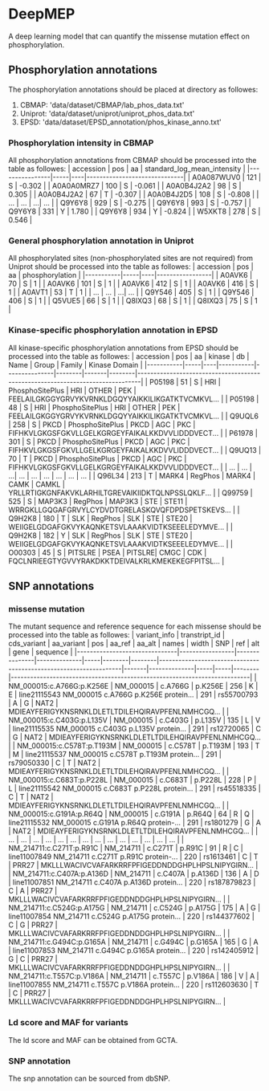# DeepMEP
A deep learning model that can quantify the missense mutation effect on phosphorylation.

## Phosphorylation annotations
The phosphorylation annotations should be placed at directory as followes:
1. CBMAP: 'data/dataset/CBMAP/lab_phos_data.txt'
2. Uniprot: 'data/dataset/uniprot/uniprot_phos_data.txt'
3. EPSD: 'data/dataset/EPSD_annotation/phos_kinase_anno.txt'

### Phosphorylation intensity in CBMAP
All phosphorylation annotations from CBMAP should be processed into the table as followes:
| accession      | pos | aa | standard_log_mean_intensity  |
|----------------|-----|----|------------------------------|
| A0A087WUV0     | 121 | S  | -0.302                       |
| A0A0A0MRZ7     | 100 | S  | -0.061                       |
| A0A0B4J2A2     | 98  | S  | 0.305                        |
| A0A0B4J2A2     | 67  | T  | -0.307                       |
| A0A0B4J2D5     | 108 | S  | -0.808                       |
| ...            | ... | ...| ...                          |
| Q9Y6Y8         | 929 | S  | -0.275                       |
| Q9Y6Y8         | 993 | S  | -0.757                       |
| Q9Y6Y8         | 331 | Y  | 1.780                        |
| Q9Y6Y8         | 934 | Y  | -0.824                       |
| W5XKT8         | 278 | S  | 0.546                        |

### General phosphorylation annotation in Uniprot
All phosphorylated sites (non-phosphorylated sites are not required) from Uniprot should be processed into the table as followes:
| accession | pos | aa | phosphorylation |
|-----------|-----|----|-----------------|
| A0AVK6    | 70  | S  | 1               |
| A0AVK6    | 101 | S  | 1               |
| A0AVK6    | 412 | S  | 1               |
| A0AVK6    | 416 | S  | 1               |
| A0AVT1    | 53  | T  | 1               |
| ...       | ... | ...| ...             |
| Q9Y546    | 405 | S  | 1               |
| Q9Y546    | 406 | S  | 1               |
| Q5VUE5    | 66  | S  | 1               |
| Q8IXQ3    | 68  | S  | 1               |
| Q8IXQ3    | 75  | S  | 1               |

### Kinase-specific phosphorylation annotation in EPSD
All kinase-specific phosphorylation annotations from EPSD should be processed into the table as followes:
| accession | pos | aa | kinase    | db            | Name   | Group | Family | Kinase Domain                                                                 |
|-----------|-----|----|-----------|---------------|--------|-------|--------|-------------------------------------------------------------------------------|
| P05198    | 51  | S  | HRI       | PhosphoSitePlus | HRI    | OTHER | PEK    | FEELAILGKGGYGRVYKVRNKLDGQYYAIKKILIKGATKTVCMKVL...                           |
| P05198    | 48  | S  | HRI       | PhosphoSitePlus | HRI    | OTHER | PEK    | FEELAILGKGGYGRVYKVRNKLDGQYYAIKKILIKGATKTVCMKVL...                           |
| Q9UQL6    | 258 | S  | PKCD      | PhosphoSitePlus | PKCD   | AGC   | PKC    | FIFHKVLGKGSFGKVLLGELKGRGEYFAIKALKKDVVLIDDDVECT...                           |
| P61978    | 301 | S  | PKCD      | PhosphoSitePlus | PKCD   | AGC   | PKC    | FIFHKVLGKGSFGKVLLGELKGRGEYFAIKALKKDVVLIDDDVECT...                           |
| Q9UQ13    | 70  | T  | PKCD      | PhosphoSitePlus | PKCD   | AGC   | PKC    | FIFHKVLGKGSFGKVLLGELKGRGEYFAIKALKKDVVLIDDDVECT...                           |
| ...       | ... | ...| ...       | ...             | ...    | ...   | ...    | ...                                                                         |
| Q96L34    | 213 | T  | MARK4     | RegPhos         | MARK4  | CAMK  | CAMKL  | YRLLRTIGKGNFAKVKLARHILTGREVAIKIIDKTQLNPSSLQKLF...                           |
| Q99759    | 525 | S  | MAP3K3    | RegPhos         | MAP3K3 | STE   | STE11  | WRRGKLLGQGAFGRVYLCYDVDTGRELASKQVQFDPDSPETSKEVS...                           |
| Q9H2K8    | 180 | T  | SLK       | RegPhos         | SLK    | STE   | STE20  | WEIIGELGDGAFGKVYKAQNKETSVLAAAKVIDTKSEEELEDYMVE...                           |
| Q9H2K8    | 182 | Y  | SLK       | RegPhos         | SLK    | STE   | STE20  | WEIIGELGDGAFGKVYKAQNKETSVLAAAKVIDTKSEEELEDYMVE...                           |
| O00303    | 45  | S  | PITSLRE   | PSEA            | PITSLRE| CMGC  | CDK    | FQCLNRIEEGTYGVVYRAKDKKTDEIVALKRLKMEKEKEGFPITSL...                           |

## SNP annotations
### missense mutation
The mutant sequence and reference sequence for each missense should be processed into the table as followes:
| variant_info                  | transtript_id   | cds_variant   | aa_variant   | pos | aa_ref | aa_alt | names                                                            | width | SNP          | ref | alt | gene   | sequence                                                                 |
|-------------------------------|-----------------|---------------|--------------|-----|--------|--------|------------------------------------------------------------------|-------|--------------|-----|-----|--------|--------------------------------------------------------------------------|
| NM_000015:c.A766G:p.K256E     | NM_000015       | c.A766G       | p.K256E      | 256 | K      | E      | line21115543 NM_000015 c.A766G p.K256E protein...                | 291   | rs55700793   | A   | G   | NAT2   | MDIEAYFERIGYKNSRNKLDLETLTDILEHQIRAVPFENLNMHCGQ...                        |
| NM_000015:c.C403G:p.L135V     | NM_000015       | c.C403G       | p.L135V      | 135 | L      | V      | line21115535 NM_000015 c.C403G p.L135V protein...                | 291   | rs12720065   | C   | G   | NAT2   | MDIEAYFERIGYKNSRNKLDLETLTDILEHQIRAVPFENLNMHCGQ...                        |
| NM_000015:c.C578T:p.T193M     | NM_000015       | c.C578T       | p.T193M      | 193 | T      | M      | line21115537 NM_000015 c.C578T p.T193M protein...                | 291   | rs79050330   | C   | T   | NAT2   | MDIEAYFERIGYKNSRNKLDLETLTDILEHQIRAVPFENLNMHCGQ...                        |
| NM_000015:c.C683T:p.P228L     | NM_000015       | c.C683T       | p.P228L      | 228 | P      | L      | line21115542 NM_000015 c.C683T p.P228L protein...                | 291   | rs45518335   | C   | T   | NAT2   | MDIEAYFERIGYKNSRNKLDLETLTDILEHQIRAVPFENLNMHCGQ...                        |
| NM_000015:c.G191A:p.R64Q      | NM_000015       | c.G191A       | p.R64Q       | 64  | R      | Q      | line21115532 NM_000015 c.G191A p.R64Q protein-...                | 291   | rs1801279    | G   | A   | NAT2   | MDIEAYFERIGYKNSRNKLDLETLTDILEHQIRAVPFENLNMHCGQ...                        |
| ...                           | ...             | ...           | ...          | ... | ...    | ...    | ...                                                              | ...   | ...          | ... | ... | ...    | ...                                                                      |
| NM_214711:c.C271T:p.R91C      | NM_214711       | c.C271T       | p.R91C       | 91  | R      | C      | line11007849 NM_214711 c.C271T p.R91C protein-...                | 220   | rs1613461    | C   | T   | PRR27  | MKLLLWACIVCVAFARKRRFPFIGEDDNDDGHPLHPSLNIPYGIRN...                        |
| NM_214711:c.C407A:p.A136D     | NM_214711       | c.C407A       | p.A136D      | 136 | A      | D      | line11007851 NM_214711 c.C407A p.A136D protein...                | 220   | rs187879823  | C   | A   | PRR27  | MKLLLWACIVCVAFARKRRFPFIGEDDNDDGHPLHPSLNIPYGIRN...                        |
| NM_214711:c.C524G:p.A175G     | NM_214711       | c.C524G       | p.A175G      | 175 | A      | G      | line11007854 NM_214711 c.C524G p.A175G protein...                | 220   | rs144377602  | C   | G   | PRR27  | MKLLLWACIVCVAFARKRRFPFIGEDDNDDGHPLHPSLNIPYGIRN...                        |
| NM_214711:c.G494C:p.G165A     | NM_214711       | c.G494C       | p.G165A      | 165 | G      | A      | line11007853 NM_214711 c.G494C p.G165A protein...                | 220   | rs142405912  | G   | C   | PRR27  | MKLLLWACIVCVAFARKRRFPFIGEDDNDDGHPLHPSLNIPYGIRN...                        |
| NM_214711:c.T557C:p.V186A     | NM_214711       | c.T557C       | p.V186A      | 186 | V      | A      | line11007855 NM_214711 c.T557C p.V186A protein...                | 220   | rs112603630  | T   | C   | PRR27  | MKLLLWACIVCVAFARKRRFPFIGEDDNDDGHPLHPSLNIPYGIRN...                        |

### Ld score and MAF for variants
The ld score and MAF can be obtained from GCTA.

### SNP annotation
The snp annotation can be sourced from dbSNP.

